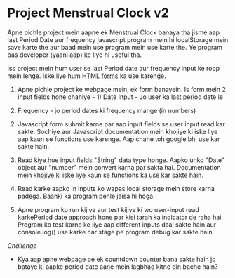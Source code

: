# Project Menstrual Clock v2

Apne pichle project mein aapne ek Menstrual Clock banaya tha jisme aap last Period Date aur frequency javascript program mein hi localStorage mein save karte the aur baad mein use program mein use karte the. Ye program bas developer (yaani aap) ke liye hi useful tha.

Iss project mein hum user se last Period date aur frequency input ke roop mein lenge. Iske liye hum HTML [forms]([200~https://www.w3schools.com/html/html_forms.asp) ka use karenge.


1. Apne pichle project ke webpage mein, ek form banayein. Is form mein 2 input fields hone chahiye - 1) Date Input - Jo user ka last period date le
2) Frequency - jo period dates ki frequency mange (in numbers)

2. Javascript form submit karne par aap input fields se user input read kar sakte. Sochiye aur Javascript documentation mein khojiye ki iske liye aap kaun se functions use karenge. Aap chahe toh google bhi use kar sakte hain.

3. Read kiye hue input fields "String" data type honge. Aapko unko "Date" object aur "number" mein convert karna par sakta hai. Documentation mein khojiye ki iske liye kaun se functions ka use kar sakte hain.

4. Read karke aapko in inputs ko wapas local storage mein store karna padega. Baanki ka program pehle jaisa hi hoga.

5. Apne program ko run kijiye aur test kijiye  ki wo user-input read karkePeriod date approach hone par kisi tarah ka indicator de raha hai. Program ko test karne ke liye aap different inputs daal sakte hain aur console.log() use karke har stage pe program debug kar sakte hain.


*Challenge*

- Kya aap apne webpage pe ek countdown counter bana sakte hain jo bataye ki aapke period date aane mein lagbhag kitne din bache hain?
